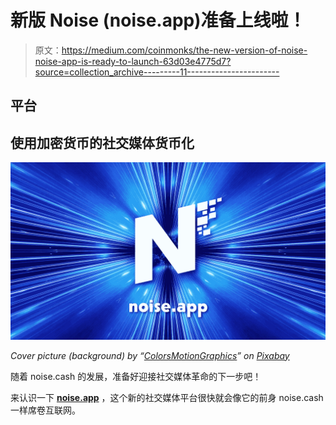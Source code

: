 # 新版 Noise (noise.app)准备上线啦！

> 原文：<https://medium.com/coinmonks/the-new-version-of-noise-noise-app-is-ready-to-launch-63d03e4775d7?source=collection_archive---------11----------------------->

## 平台

## 使用加密货币的社交媒体货币化

![](img/02b2e63d881c5efcb92dd46443a69fc7.png)

*Cover picture (background) by “*[*ColorsMotionGraphics*](https://pixabay.com/users/colorsmotiongraphics-17661230/)*” on* [*Pixabay*](https://pixabay.com/illustrations/space-kaleidoscope-abstract-tunnel-7073089/)

随着 noise.cash 的发展，准备好迎接社交媒体革命的下一步吧！

来认识一下 [**noise.app**](https://noise.app/) ，这个新的社交媒体平台很快就会像它的前身 noise.cash 一样席卷互联网。
